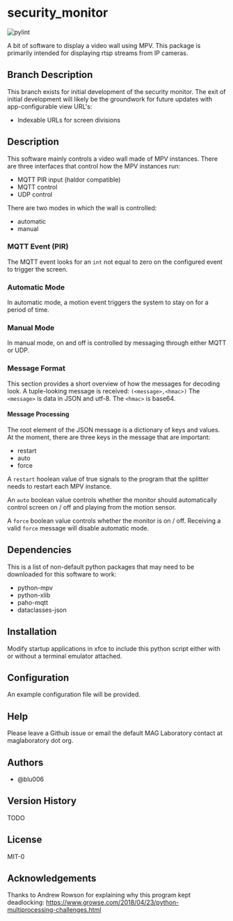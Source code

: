# security_monitor

![pylint](https://img.shields.io/badge/PyLint-10.00-brightgreen?logo=python&logoColor=white)

A bit of software to display a video wall using MPV.  This package is primarily intended for displaying rtsp streams from IP cameras.

## Branch Description
This branch exists for initial development of the security monitor.  The exit of initial development will likely be the groundwork for future updates with app-configurable view URL's:
* Indexable URLs for screen divisions

## Description
This software mainly controls a video wall made of MPV instances.  There are three interfaces that control how the MPV instances run:
* MQTT PIR input (haldor compatible)
* MQTT control
* UDP control

There are two modes in which the wall is controlled:
* automatic 
* manual

### MQTT Event (PIR)
The MQTT event looks for an `int` not equal to zero on the configured event to trigger the screen.

### Automatic Mode
In automatic mode, a motion event triggers the system to stay on for a period of time.

### Manual Mode
In manual mode, on and off is controlled by messaging through either MQTT or UDP.

### Message Format
This section provides a short overview of how the messages for decoding look.
A tuple-looking message is received: `(<message>,<hmac>)`
The `<message>` is data in JSON and utf-8.  The `<hmac>` is base64.

#### Message Processing
The root element of the JSON message is a dictionary of keys and values.
At the moment, there are three keys in the message that are important:
* restart
* auto
* force

A `restart` hoolean value of true signals to the program that the splitter needs to restart each MPV instance.

An `auto` boolean value controls whether the monitor should automatically control screen on / off and playing from the motion sensor.

A `force` boolean value controls whether the monitor is on / off.  Receiving a valid `force` message will disable automatic mode.

## Dependencies
This is a list of non-default python packages that may need to be downloaded for this software to work:
* python-mpv
* python-xlib
* paho-mqtt
* dataclasses-json

## Installation
Modify startup applications in xfce to include this python script either with or without a terminal emulator attached.

## Configuration
An example configuration file will be provided.

## Help
Please leave a Github issue or email the default MAG Laboratory contact at maglaboratory dot org.

## Authors
* @blu006

## Version History 
TODO

## License
MIT-0

## Acknowledgements
Thanks to Andrew Rowson for explaining why this program kept deadlocking: https://www.growse.com/2018/04/23/python-multiprocessing-challenges.html 
